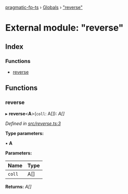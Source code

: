 [pragmatic-fp-ts](../README.md) › [Globals](../globals.md) › ["reverse"](_reverse_.md)

# External module: "reverse"

## Index

### Functions

* [reverse](_reverse_.md#reverse)

## Functions

###  reverse

▸ **reverse**<**A**>(`coll`: A[]): *A[]*

*Defined in [src/reverse.ts:3](https://github.com/hermann-p/pragmatic-fp-ts/blob/c9716de/src/reverse.ts#L3)*

**Type parameters:**

▪ **A**

**Parameters:**

Name | Type |
------ | ------ |
`coll` | A[] |

**Returns:** *A[]*
